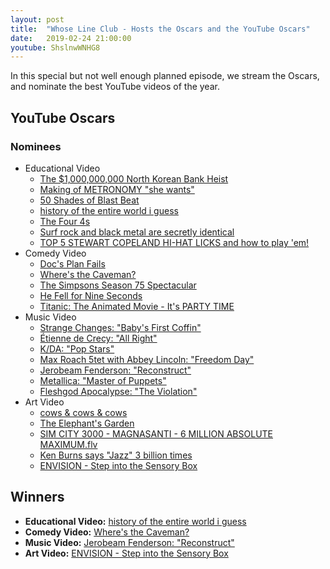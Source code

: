 ```yaml
---
layout: post
title:  "Whose Line Club - Hosts the Oscars and the YouTube Oscars"
date:   2019-02-24 21:00:00
youtube: ShslnwWNHG8
---
```


In this special but not well enough planned episode, we stream the Oscars, and nominate the best YouTube videos of the year.

## YouTube Oscars

### Nominees

* Educational Video
    * [The $1,000,000,000 North Korean Bank Heist](https://www.youtube.com/watch?v=Usu9z0feHug)
    * [Making of METRONOMY "she wants"](https://www.youtube.com/watch?v=Ro95pVut05Q)
    * [50 Shades of Blast Beat](https://www.youtube.com/watch?v=YZn32ExoHWM)
    * [history of the entire world i guess](https://www.youtube.com/watch?v=xuCn8ux2gbs)
    * [The Four 4s](https://www.youtube.com/watch?v=Noo4lN-vSvw)
    * [Surf rock and black metal are secretly identical](https://www.youtube.com/watch?v=g1edoJH9iGI)
    * [TOP 5 STEWART COPELAND HI-HAT LICKS and how to play 'em!](https://www.youtube.com/watch?v=KJp13pYjjz8)
* Comedy Video
    * [Doc's Plan Fails](https://www.youtube.com/watch?v=5n9iWWLfNYU)
    * [Where's the Caveman?](https://www.youtube.com/watch?v=6JaY3vtb760)
    * [The Simpsons Season 75 Spectacular](https://www.youtube.com/watch?v=h7PjD8kmTLw)
    * [He Fell for Nine Seconds](https://www.youtube.com/watch?v=WO5iOc3Y188)
    * [Titanic: The Animated Movie - It's PARTY TIME](https://www.youtube.com/watch?v=BxHNztg0X3s)
* Music Video
    * [Strange Changes: "Baby's First Coffin"](https://www.youtube.com/watch?v=D4-erceTpc8)
    * [Étienne de Crecy: "All Right"](https://www.youtube.com/watch?v=HfnzqNIrU-8)
    * [K/DA: "Pop Stars"](https://www.youtube.com/watch?v=UOxkGD8qRB4)
    * [Max Roach 5tet with Abbey Lincoln: "Freedom Day"](https://www.youtube.com/watch?v=EsAnAQfdyKY)
    * [Jerobeam Fenderson: "Reconstruct"](https://www.youtube.com/watch?v=5WBWIKnr0Os)
    * [Metallica: "Master of Puppets"](https://www.youtube.com/watch?v=ujwiWjJLwBg)
    * [Fleshgod Apocalypse: "The Violation"](https://www.youtube.com/watch?v=xjKyzwqIT7s)
* Art Video
    * [cows & cows & cows](https://www.youtube.com/watch?v=FavUpD_IjVY)
    * [The Elephant's Garden](https://www.youtube.com/watch?v=2msg4CzP41g)
    * [SIM CITY 3000 - MAGNASANTI - 6 MILLION ABSOLUTE MAXIMUM.flv](https://www.youtube.com/watch?v=NTJQTc-TqpU)
    * [Ken Burns says "Jazz" 3 billion times](https://www.youtube.com/watch?v=A6zYwe3YCiI)
    * [ENVISION - Step into the Sensory Box](https://www.youtube.com/watch?v=GYnH4duXiD8)

## Winners
* **Educational Video:** [history of the entire world i guess](https://www.youtube.com/watch?v=xuCn8ux2gbs)
* **Comedy Video:** [Where's the Caveman?](https://www.youtube.com/watch?v=6JaY3vtb760)
* **Music Video:** [Jerobeam Fenderson: "Reconstruct"](https://www.youtube.com/watch?v=5WBWIKnr0Os)
* **Art Video:** [ENVISION - Step into the Sensory Box](https://www.youtube.com/watch?v=GYnH4duXiD8)